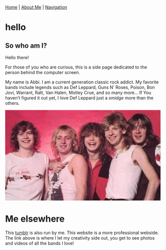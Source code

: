 [Home](https://nmstamps.github.io/Rock-Vein/) | [About Me](about.md) | [Navigation](navigation.md)
 
  
hello
=====
## So who am I? 

Hello there! 

For those of you who are curious, this is a side page dedicated to the person behind the computer screen.

My name is Abbi.  I am a current generation classic rock addict.  My favorite bands include legends such as Def Leppard, Guns N’ Roses, Poison, Bon Jovi, Warrant, Ratt, Van Halen, Motley Crue, and so many more… If You haven’t figured it out yet, I love Def Leppard just a *smidge* more than the others.
 
![image of Abbi](media/personalPhotos/tumblr_static_74hzojdu7dkwo8sgcgc4gko4g.jpg)

# Me elsewhere

This [tumblr](http://rocknrollinmyveins.tumblr.com) is also run by me. This website is a more professional webside. The link above is where I let my creativity side out, you get to see photos and videos of all the bands I love!

